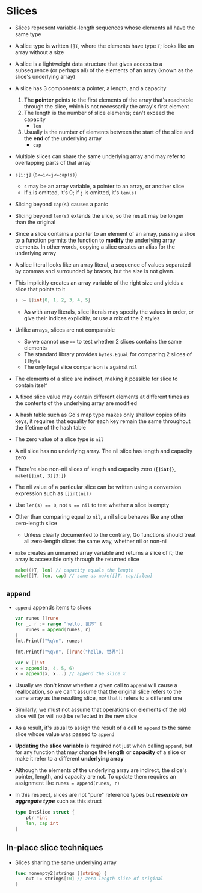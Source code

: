 # Slices
- Slices represent variable-length sequences whose elements all have the same type
- A slice type is written `[]T`, where the elements have type `T`; looks like an array without a size
- A slice is a lightweight data structure that gives access to a subsequence (or perhaps all) of the elements of an array (known as the slice's underlying array)
- A slice has 3 components: a pointer, a length, and a capacity
   1. The **pointer** points to the first elements of the array that's reachable through the slice, which is not necessarily the array's first element
   2. The length is the number of slice elements; can't exceed the capacity
        - `len`
   3. Usually is the number of elements between the start of the slice and the **end** of the underlying array
        - `cap`
- Multiple slices can share the same underlying array and may refer to overlapping parts of that array
- `s[i:j]` (`0<=i<=j<=cap(s)`)
    - `s` may be an array variable, a pointer to an array, or another slice
    - If `i` is omitted, it's 0; if `j` is omitted, it's `len(s)`
- Slicing beyond `cap(s)` causes a panic
- Slicing beyond `len(s)` extends the slice, so the result may be longer than the original
- Since a slice contains a pointer to an element of an array, passing a slice to a function permits the function to **modify** the underlying array elements. In other words, copying a slice creates an alias for the underlying array
- A slice literal looks like an array literal, a sequence of values separated by commas and surrounded by braces, but the size is not given. 
- This implicitly creates an array variable of the right size and yields a slice that points to it

    ```go
	s := []int{0, 1, 2, 3, 4, 5}
    ```

    - As with array literals, slice literals may specify the values in order, or give their indices explicitly, or use a mix of the 2 styles
- Unlike arrays, slices are not comparable
    - So we cannot use `==` to test whether 2 slices contains the same elements
    - The standard library provides `bytes.Equal` for comparing 2 slices of `[]byte`
    - The only legal slice comparison is against `nil`
- The elements of a slice are indirect, making it possible for slice to contain itself
- A fixed slice value may contain different elements at different times as the contents of the underlying array are modified
- A hash table such as Go's map type makes only shallow copies of its keys, it requires that equality for each key remain the same throughout the lifetime of the hash table


- The zero value of a slice type is `nil`
- A nil slice has no underlying array. The nil slice has length and capacity zero
- There're also non-nil slices of length and capacity zero (**`[]int{}`**, `make([]int, 3)[3:]`)
- The nil value of a particular slice can be written using a conversion expression such as `[]int(nil)`
- Use `len(s) == 0`, not `s == nil` to test whether a slice is empty
- Other than comparing equal to `nil`, a nil slice behaves like any other zero-length slice
    - Unless clearly documented to the contrary, Go functions should treat all zero-length slices the same way, whether nil or non-nil
- `make` creates an unnamed array variable and returns a slice of it; the array is accessible only through the returned slice

    ```go
    make(()T, len) // capacity equals the length
    make([]T, len, cap) // same as make([]T, cap)[:len]
    ```

## `append`
- `append` appends items to slices

    ```go
    var runes []rune
    for _, r := range "hello, 世界" {
        runes = append(runes, r)
    }
    fmt.Printf("%q\n", runes)

    fmt.Printf("%q\n", []rune("hello, 世界"))

    var x []int
    x = append(x, 4, 5, 6)
    x = append(x, x...) // append the slice x
    ```

- Usually we don't know whether a given call to `append` will cause a reallocation, so we can't assume that the original slice refers to the same array as the resulting slice, nor that it refers to a different one
- Similarly, we must not assume that operations on elements of the old slice will (or will not) be reflected in the new slice
- As a result, it's usual to assign the result of a call to `append` to the same slice whose value was passed to `append`
- **Updating the slice variable** is required not just when calling `append`, but for any function that may change the **length** or **capacity** of a slice or make it refer to a different **underlying array**
- Although the elements of the underlying array are indirect, the slice's pointer, length, and capacity are not. To update them requires an assignment like `runes = append(runes, r)`
- In this respect, slices are not "pure" reference types but ***resemble an aggregate type*** such as this struct

    ```go
    type IntSlice struct {
        ptr *int
        len, cap int
    }
    ```

## In-place slice techniques
- Slices sharing the same underlying array

    ```go
    func nonempty2(strings []string) {
        out := strings[:0] // zero-length slice of original
    }
    ```